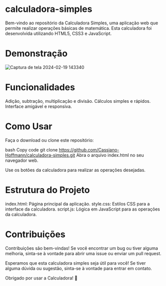 # calculadora-simples

Bem-vindo ao repositório da Calculadora Simples, uma aplicação web que permite realizar operações básicas de matemática. Esta calculadora foi desenvolvida utilizando HTML5, CSS3 e JavaScript.

# Demonstração
![Captura de tela 2024-02-19 143340](https://github.com/Cassiano-Hoffmann/calculadora-simples/assets/117099774/c19388b7-cb0e-4bc2-9f10-c83e535d37c4)


# Funcionalidades

Adição, subtração, multiplicação e divisão.
Cálculos simples e rápidos.
Interface amigável e responsiva.

# Como Usar
Faça o download ou clone este repositório:

bash
Copy code
git clone https://github.com/Cassiano-Hoffmann/calculadora-simples.git
Abra o arquivo index.html no seu navegador web.

Use os botões da calculadora para realizar as operações desejadas.

# Estrutura do Projeto
index.html: Página principal da aplicação.
style.css: Estilos CSS para a interface da calculadora.
script.js: Lógica em JavaScript para as operações da calculadora.

# Contribuições
Contribuições são bem-vindas! Se você encontrar um bug ou tiver alguma melhoria, sinta-se à vontade para abrir uma issue ou enviar um pull request.

Esperamos que esta calculadora simples seja útil para você! Se tiver alguma dúvida ou sugestão, sinta-se à vontade para entrar em contato.

Obrigado por usar a Calculadora! 🚀





